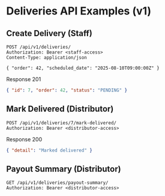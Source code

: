# Deliveries API Examples (v1)

## Create Delivery (Staff)
```http
POST /api/v1/deliveries/
Authorization: Bearer <staff-access>
Content-Type: application/json

{ "order": 42, "scheduled_date": "2025-08-10T09:00:00Z" }
```

Response 201
```json
{ "id": 7, "order": 42, "status": "PENDING" }
```

## Mark Delivered (Distributor)
```http
POST /api/v1/deliveries/7/mark-delivered/
Authorization: Bearer <distributor-access>
```

Response 200
```json
{ "detail": "Marked delivered" }
```

## Payout Summary (Distributor)
```http
GET /api/v1/deliveries/payout-summary/
Authorization: Bearer <distributor-access>
```
